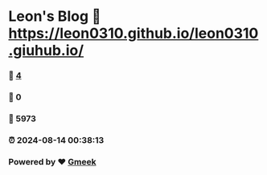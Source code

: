 # Leon's Blog :link: https://leon0310.github.io/leon0310.giuhub.io/ 
### :page_facing_up: [4](https://leon0310.github.io/leon0310.giuhub.io//tag.html) 
### :speech_balloon: 0 
### :hibiscus: 5973 
### :alarm_clock: 2024-08-14 00:38:13 
### Powered by :heart: [Gmeek](https://github.com/Meekdai/Gmeek)
